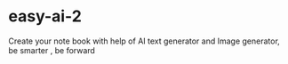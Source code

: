 # easy-ai-2

Create your note book with help of AI text generator and Image generator, be smarter , be forward
